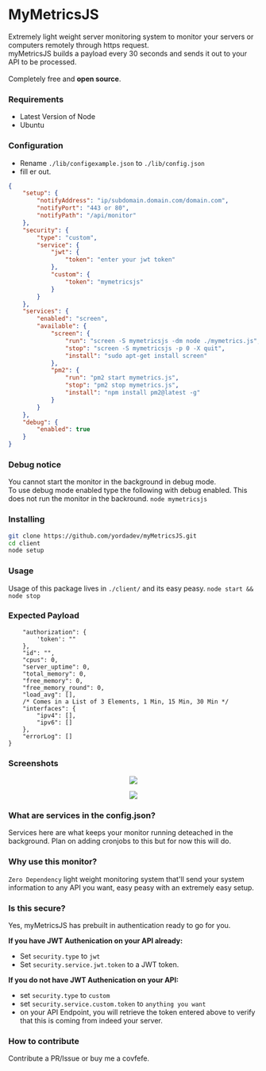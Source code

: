 # MyMetricsJS

Extremely light weight server monitoring system to monitor your servers or computers remotely through https request. <br>
myMetricsJS builds a payload every 30 seconds and sends it out to your API to be processed.
<br>
<br>
Completely free and <b>open source</b>.<br>

### Requirements
- Latest Version of Node
- Ubuntu

### Configuration
- Rename `./lib/configexample.json` to `./lib/config.json`
- fill er out.
```json
{
    "setup": {
        "notifyAddress": "ip/subdomain.domain.com/domain.com",
        "notifyPort": "443 or 80",
        "notifyPath": "/api/monitor"
    },
    "security": {
        "type": "custom",
        "service": {
            "jwt": {
                "token": "enter your jwt token"
            },
            "custom": {
                "token": "mymetricsjs"
            }
        }
    },
    "services": {
        "enabled": "screen",
        "available": {
            "screen": {
                "run": "screen -S mymetricsjs -dm node ./mymetrics.js",
                "stop": "screen -S mymetricsjs -p 0 -X quit",
                "install": "sudo apt-get install screen"
            },
            "pm2": {
                "run": "pm2 start mymetrics.js",
                "stop": "pm2 stop mymetrics.js",
                "install": "npm install pm2@latest -g"
            }
        }
    },
    "debug": {
        "enabled": true
    }
}
```


### Debug notice
You cannot start the monitor in the background in debug mode.<br>
To use debug mode enabled type the following with debug enabled. This does not run the monitor in the backround.
```node mymetricsjs```


### Installing
```sh
git clone https://github.com/yordadev/myMetricsJS.git
cd client
node setup
```

### Usage 
Usage of this package lives in `./client/` and its easy peasy.
```node start && node stop```


### Expected Payload
```
    "authorization": {
        'token': "" 
    },
    "id": "",
    "cpus": 0,
    "server_uptime": 0,
    "total_memory": 0,
    "free_memory": 0,
    "free_memory_round": 0,
    "load_avg": [],
    /* Comes in a List of 3 Elements, 1 Min, 15 Min, 30 Min */
    "interfaces": {
        "ipv4": [],
        "ipv6": []
    },
    "errorLog": []
}
```
### Screenshots
<p align="center"><img src='https://cdn.discordapp.com/attachments/425148050697093131/518523752833875968/mymetricsscreenshot1.png'/></p>

<p align="center"><img src='https://cdn.discordapp.com/attachments/425148050697093131/518191129972179020/mymetricsjs101.png'/></p>


### What are services in the config.json?
Services here are what keeps your monitor running deteached in the background. Plan on adding cronjobs to this but for now this will do.


### Why use this monitor?
`Zero Dependency` light weight monitoring system that'll send your system information to any API you want, easy peasy with an extremely easy setup.


### Is this secure?
Yes, myMetricsJS has prebuilt in authentication ready to go for you.

<b>If you have JWT Authenication on your API already: </b>
- Set `security.type` to `jwt`
- Set `security.service.jwt.token` to a JWT token.

<b>If you do not have JWT Authenication on your API:</b>
- set `security.type` to `custom`
- set `security.service.custom.token` to `anything you want`
- on your API Endpoint, you will retrieve the token entered above to verify that this is coming from indeed your server.


### How to contribute
Contribute a PR/Issue or buy me a covfefe.
